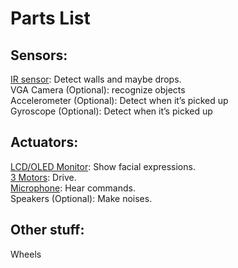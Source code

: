 # Parts List

## Sensors:
[IR sensor](https://nl.rs-online.com/web/p/pir-sensors/2027614?gb=s): Detect walls and maybe drops.  
VGA Camera (Optional): recognize objects  
Accelerometer (Optional): Detect when it’s picked up  
Gyroscope (Optional): Detect when it’s picked up  

## Actuators:
[LCD/OLED Monitor](https://nl.rs-online.com/web/p/lcd-monochrome-displays/0564422?gb=s): Show facial expressions.  
[3 Motors](https://nl.rs-online.com/web/p/dc-motors/2389709?gb=s): Drive.  
[Microphone](https://nl.rs-online.com/web/p/microphones/2836478?gb=s): Hear commands.  
Speakers (Optional): Make noises.  

## Other stuff:
Wheels  
